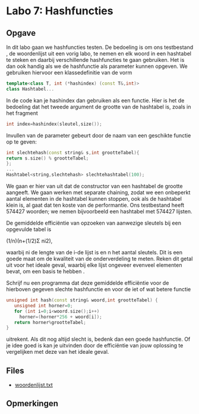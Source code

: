 # Labo 7: Hashfuncties

## Opgave

In dit labo gaan we hashfuncties testen. De bedoeling is om ons testbestand , de woordenlijst uit een vorig labo, te nemen en elk woord in een hashtabel te steken en daarbij verschillende hashfuncties te gaan gebruiken. Het is dan ook handig als we de hashfunctie als parameter kunnen opgeven. We gebruiken hiervoor een klassedefinitie van de vorm 

```cpp
template<class T, int (*hashindex) (const T&,int)>
class Hashtabel...
```

In de code kan je hashindex dan gebruiken als een functie. Hier is het de bedoeling dat het tweede argument de grootte van de hashtabel is, zoals in het fragment 

```cpp
int index=hashindex(sleutel,size());
```

Invullen van de parameter gebeurt door de naam van een geschikte functie op te geven: 

```cpp
int slechtehash(const string& s,int grootteTabel){
return s.size() % grootteTabel;
};
...
Hashtabel<string,slechtehash> slechtehashtabel(100);
```

We gaan er hier van uit dat de constructor van een hashtabel de grootte aangeeft. We gaan werken met separate chaining, zodat we een onbeperkt aantal elementen in de hashtabel kunnen stoppen, ook als de hashtabel klein is, al gaat dat ten koste van de performantie. Ons testbestand heeft 574427 woorden; we nemen bijvoorbeeld een hashtabel met 574427 lijsten.

De gemiddelde efficiëntie van opzoeken van aanwezige sleutels bij een opgevulde tabel is

(1/n)(n+(1/2)Σ ni2),

waarbij ni de lengte van de i-de lijst is en n het aantal sleutels. Dit is een goede maat om de kwaliteit van de onderverdeling te meten. Reken dit getal uit voor het ideale geval, waarbij elke lijst ongeveer evenveel elementen bevat, om een basis te hebben .

Schrijf nu een programma dat deze gemiddelde efficiëntie voor de hierboven gegeven slechte hashfunctie en voor de iet of wat betere functie

```cpp
unsigned int hash(const string& woord,int grootteTabel) {
   unsigned int horner=0;
   for (int i=0;i<woord.size();i++)
     horner=(horner*256 + woord[i]);
   return horner%grootteTabel;
}
```

uitrekent. Als dit nog altijd slecht is, bedenk dan een goede hashfunctie. Of je idee goed is kan je uitvinden door de efficiëntie van jouw oplossing te vergelijken met deze van het ideale geval.

## Files

- [woordenlijst.txt]()

## Opmerkingen



